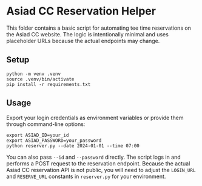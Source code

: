 # Asiad CC Reservation Helper

This folder contains a basic script for automating tee time reservations on the Asiad CC website. The logic is intentionally minimal and uses placeholder URLs because the actual endpoints may change.

## Setup

```
python -m venv .venv
source .venv/bin/activate
pip install -r requirements.txt
```

## Usage

Export your login credentials as environment variables or provide them through command-line options:

```
export ASIAD_ID=your_id
export ASIAD_PASSWORD=your_password
python reserver.py --date 2024-01-01 --time 07:00
```

You can also pass `--id` and `--password` directly. The script logs in and performs a POST request to the reservation endpoint. Because the actual Asiad CC reservation API is not public, you will need to adjust the `LOGIN_URL` and `RESERVE_URL` constants in `reserver.py` for your environment.
